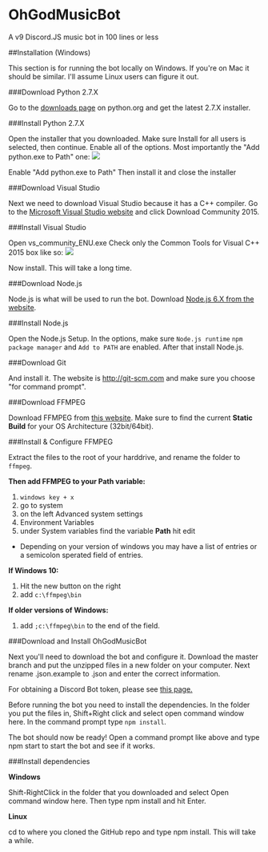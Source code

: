 # OhGodMusicBot
A v9 Discord.JS music bot in 100 lines or less

##Installation (Windows)

This section is for running the bot locally on Windows. If you're on Mac it should be similar. I'll assume Linux users can figure it out.

###Download Python 2.7.X

Go to the [downloads page](https://www.python.org/downloads/) on python.org and get the latest 2.7.X installer.

###Install Python 2.7.X

Open the installer that you downloaded. Make sure Install for all users is selected, then continue.
Enable all of the options. Most importantly the "Add python.exe to Path" one:
![](http://puu.sh/r8IGz/da533fd0b7.png)

Enable "Add python.exe to Path"
Then install it and close the installer

###Download Visual Studio

Next we need to download Visual Studio because it has a C++ compiler.
Go to the [Microsoft Visual Studio website](https://www.visualstudio.com/en-us/visual-studio-homepage-vs.aspx) and click Download Community 2015.

###Install Visual Studio

Open vs_community_ENU.exe
Check only the Common Tools for Visual C++ 2015 box like so:
![](http://puu.sh/r8ISY/7ef354ac53.png)

Now install. This will take a long time.

###Download Node.js

Node.js is what will be used to run the bot.
Download [Node.js 6.X from the website](https://nodejs.org/en/).

###Install Node.js

Open the Node.js Setup.
In the options, make sure `Node.js runtime` `npm package manager` and `Add to PATH` are enabled. After that install Node.js.

###Download Git

And install it. The website is http://git-scm.com and make sure you choose "for command prompt".

###Download FFMPEG

Download FFMPEG from [this website](https://ffmpeg.zeranoe.com/builds/). Make sure to find the current **Static Build** for your OS Architecture (32bit/64bit).

###Install & Configure FFMPEG

Extract the files to the root of your harddrive, and rename the folder to `ffmpeg`. 

**Then add FFMPEG to your Path variable:**

1. `windows key + x`
2. go to system
3. on the left Advanced system settings
4. Environment Variables
5. under System variables find the variable **Path** hit edit
  * Depending on your version of windows you may have a list of entries or a semicolon sperated field of entries. 

**If Windows 10:**

1. Hit the new button on the right
2. add `c:\ffmpeg\bin`

**If older versions of Windows:**

1. add `;c:\ffmpeg\bin` to the end of the field.

###Download and Install OhGodMusicBot

Next you'll need to download the bot and configure it.
Download the master branch and put the unzipped files in a new folder on your computer.
Next rename .json.example to .json and enter the correct information.

For obtaining a Discord Bot token, please see [this page.](https://discordapp.com/developers/docs/intro)

Before running the bot you need to install the dependencies.
In the folder you put the files in, Shift+Right click and select open command window here.
In the command prompt type `npm install`.

The bot should now be ready!
Open a command prompt like above and type npm start to start the bot and see if it works.

###Install dependencies

**Windows**

Shift-RightClick in the folder that you downloaded and select Open command window here. Then type npm install and hit Enter.

**Linux**

cd to where you cloned the GitHub repo and type npm install. This will take a while.
